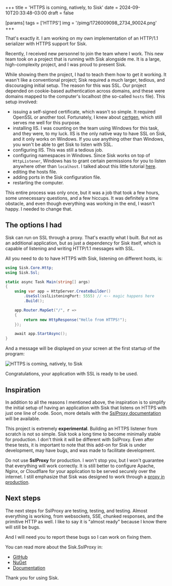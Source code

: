 +++
title = 'HTTPS is coming, natively, to Sisk'
date = 2024-09-10T20:33:48-03:00
draft = false

[params]
tags = ['HTTPS']
img = '/pimg/1726009098_2734_90024.png'
+++

That's exactly it. I am working on my own implementation of an HTTP/1.1 serializer with HTTPS support for Sisk.

Recently, I received new personnel to join the team where I work. This new team took on a project that is running with Sisk alongside me. It is a large, high-complexity project, and I was proud to present Sisk.

While showing them the project, I had to teach them how to get it working. It wasn't like a conventional project; Sisk required a much larger, tedious, and discouraging initial setup. The reason for this was SSL. Our project depended on cookie-based authentication across domains, and these were domains mapped to the computer's localhost (the so-called `hosts` file). This setup involved:

- issuing a self-signed certificate, which wasn't so simple. It required OpenSSL or another tool. Fortunately, I knew about [certgen](https://github.com/minio/certgen), which still serves me well for this purpose.
- installing IIS. I was counting on the team using Windows for this task, and they were, to my luck. IIS is the only native way to have SSL on Sisk, and it only works on Windows. If you use anything other than Windows, you won't be able to get Sisk to listen with SSL.
- configuring IIS. This was still a tedious job.
- configuring namespaces in Windows. Since Sisk works on top of `HttpListener`, Windows has to grant certain permissions for you to listen anywhere other than `localhost`. I talked about this little tutorial [here](https://docs.sisk-framework.org/docs/registering-namespace).
- editing the hosts file.
- adding ports in the Sisk configuration file.
- restarting the computer.

This entire process was only once, but it was a job that took a few hours, some unnecessary questions, and a few hiccups. It was definitely a time obstacle, and even though everything was working in the end, I wasn't happy. I needed to change that.

## The options I had

Sisk can run on SSL through a proxy. That's exactly what I built. But not as an additional application, but as just a dependency for Sisk itself, which is capable of listening and writing HTTP/1.1 messages with SSL.

All you need to do to have HTTPS with Sisk, listening on different hosts, is:

```csharp
using Sisk.Core.Http;
using Sisk.Ssl;

static async Task Main(string[] args)
{
    using var app = HttpServer.CreateBuilder()
        .UseSsl(sslListeningPort: 5555) // <-- magic happens here
        .Build();

    app.Router.MapGet("/", r =>
    {
        return new HttpResponse("Hello from HTTPS!");
    });

    await app.StartAsync();
}
```

And a message will be displayed on your screen at the first startup of the program:

![HTTPS is coming, natively, to Sisk](/scr/sslnotf.png)

Congratulations, your application with SSL is ready to be used.

## Inspiration

In addition to all the reasons I mentioned above, the inspiration is to simplify the initial setup of having an application with Sisk that listens on HTTPS with just one line of code. Soon, more details with the [SslProxy documentation](https://docs.sisk-framework.org/docs/extensions/ssl-proxy) will be available.

This project is extremely **experimental**. Building an HTTPS listener from scratch is not so simple. Sisk took a long time to become minimally stable for production. I don't think it will be different with SslProxy. Even after these tests, it is important to note that this add-on for Sisk is under development, may have bugs, and was made to facilitate development.

Do not use **SslProxy** for production. I won't stop you, but I won't guarantee that everything will work correctly. It is still better to configure Apache, Nginx, or Cloudflare for your application to be served securely over the internet. I still emphasize that Sisk was designed to work through a [proxy in production](https://docs.sisk-framework.org/docs/deploying#proxying-your-application).

## Next steps

The next steps for SslProxy are testing, testing, and testing. Almost everything is working, from websockets, SSE, chunked responses, and the primitive HTTP as well. I like to say it is "almost ready" because I know there will still be bugs.

And I will need you to report these bugs so I can work on fixing them.

You can read more about the Sisk.SslProxy in:
- [GitHub](https://github.com/sisk-http/core/tree/main/extensions/Sisk.SslProxy)
- [NuGet](https://www.nuget.org/packages/Sisk.SslProxy)
- [Documentation](https://docs.sisk-framework.org/docs/extensions/ssl-proxy)

Thank you for using Sisk.